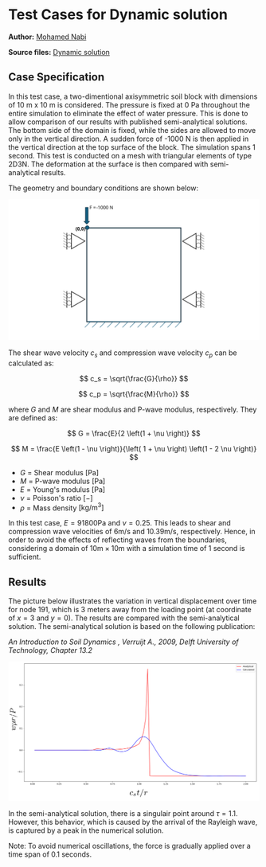 # Test Cases for Dynamic solution

**Author:** [Mohamed Nabi](https://github.com/mnabideltares)

**Source files:** [Dynamic solution](https://github.com/KratosMultiphysics/Kratos/tree/master/applications/GeoMechanicsApplication/tests/test_dynamic/test_constant_point_load_2d_axi)

## Case Specification
In this test case, a two-dimentional axisymmetric soil block with dimensions of 10 m x 10 m is considered. The pressure is fixed at 0 Pa throughout the entire simulation to eliminate the effect of water pressure.  This is done to allow comparison of our results with published semi-analytical solutions. The bottom side of the domain is fixed, while the sides are allowed to move only in the vertical direction. A sudden force of -1000 N is then applied in the vertical direction at the top surface of the block. The simulation spans 1 second. This test is conducted on a mesh with triangular elements of type 2D3N. The deformation at the surface is then compared with semi-analytical results.

The geometry and boundary conditions are shown below:

<img src="../documentation_data/test_constant_point_load_2d_axi_conditions.svg" alt="Visualization of the geometry and the boundary conditions" title="Visualization of the geometry and the boundary conditions" width="600">

The shear wave velocity $c_s$ and compression wave velocity $c_p$ can be calculated as:

$$ c_s = \sqrt{\frac{G}{\rho}} $$

$$ c_p = \sqrt{\frac{M}{\rho}} $$

where $G$ and $M$ are shear modulus and P-wave modulus, respectively. They are defined as:

$$ G = \frac{E}{2  \left(1 + \nu \right)} $$

$$ M = \frac{E \left(1 - \nu \right)}{\left( 1 + \nu \right) \left(1 - 2 \nu \right)} $$

- $G$		= Shear modulus $\mathrm{[Pa]}$
- $M$		= P-wave modulus  $\mathrm{[Pa]}$
- $E$		= Young's modulus  $\mathrm{[Pa]}$
- $\nu$		= Poisson's ratio  $\mathrm{[-]}$
- $\rho$	= Mass density $\mathrm{[kg/m^3]}$

In this test case, $E = 91800 \mathrm{Pa}$ and $\nu = 0.25$. This leads to shear and compression wave velocities of $6 \mathrm{m/s}$ and $10.39 \mathrm{m/s}$, respectively. Hence, in order to avoid the effects of reflecting waves from the boundaries, considering a domain of $10 \mathrm{m} × 10 \mathrm{m}$ with a simulation time of 1 second is sufficient.

## Results

The picture below illustrates the variation in vertical displacement over time for node 191, which is 3 meters away from the loading point (at coordinate of $x = 3$ and $y = 0$). The results are compared with the semi-analytical solution. The semi-analytical solution is based on the following publication:

<em> An Introduction to Soil Dynamics , Verruijt A., 2009, Delft University of Technology, Chapter 13.2 </em>

<img src="../documentation_data/test_constant_point_load_2d_axi_results.png" alt="The vertical displacement, compared with semi-analytical solution" title="Temperature within the box width at the last time step" width="600">

In the semi-analytical solution, there is a singulair point around $\tau = 1.1$. However, this behavior, which is caused by the arrival of the Rayleigh wave, is captured by a peak in the numerical solution. 

Note: To avoid numerical oscillations, the force is gradually applied over a time span of 0.1 seconds.



